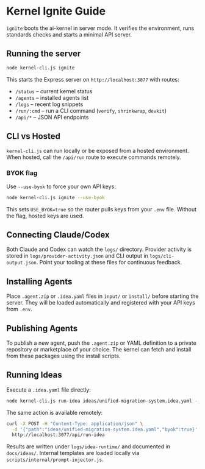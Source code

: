 # Kernel Ignite Guide

`ignite` boots the ai-kernel in server mode. It verifies the environment, runs standards checks and starts a minimal API server.

## Running the server

```bash
node kernel-cli.js ignite
```

This starts the Express server on `http://localhost:3077` with routes:
- `/status` – current kernel status
- `/agents` – installed agents list
- `/logs` – recent log snippets
- `/run/:cmd` – run a CLI command (`verify`, `shrinkwrap`, `devkit`)
- `/api/*` – JSON API endpoints

## CLI vs Hosted

`kernel-cli.js` can run locally or be exposed from a hosted environment. When hosted, call the `/api/run` route to execute commands remotely.

### BYOK flag

Use `--use-byok` to force your own API keys:

```bash
node kernel-cli.js ignite --use-byok
```

This sets `USE_BYOK=true` so the router pulls keys from your `.env` file. Without the flag, hosted keys are used.

## Connecting Claude/Codex

Both Claude and Codex can watch the `logs/` directory. Provider activity is stored in `logs/provider-activity.json` and CLI output in `logs/cli-output.json`. Point your tooling at these files for continuous feedback.

## Installing Agents

Place `.agent.zip` or `.idea.yaml` files in `input/` or `install/` before starting the server. They will be loaded automatically and registered with your API keys from `.env`.

## Publishing Agents

To publish a new agent, push the `.agent.zip` or YAML definition to a private repository or marketplace of your choice. The kernel can fetch and install from these packages using the install scripts.

## Running Ideas

Execute a `.idea.yaml` file directly:

```bash
node kernel-cli.js run-idea ideas/unified-migration-system.idea.yaml --use-byok
```

The same action is available remotely:

```bash
curl -X POST -H "Content-Type: application/json" \
  -d '{"path":"ideas/unified-migration-system.idea.yaml","byok":true}' \
  http://localhost:3077/api/run-idea
```

Results are written under `logs/idea-runtime/` and documented in `docs/ideas/`.
Internal templates are loaded locally via `scripts/internal/prompt-injector.js`.

